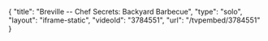 {
    "title": "Breville -- Chef Secrets: Backyard Barbecue",
    "type": "solo",
    "layout": "iframe-static",
    "videoId": "3784551",
    "url": "\/tvpembed\/3784551"
}